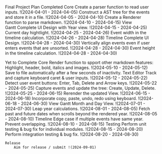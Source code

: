 Final Project Plan
Completed
    Core
        Create a parser function to read user inputs. !(2024-04-01 - 2024-04-05)
        Construct a AST tree for the events and store it in a file. !(2024-04-05 - 2024-04-10)
        Create a Renderer function to parse markdown. !(2024-04-10 - 2024-04-15)
    View    
        Gantt
            Complete UI Design with Year view. !(2024-04-15 - 2024-04-25)
            Current day hightlight. !(2024-04-25 - 2024-04-26)
            Event width in the timeline calculation. !(2024-04-26 - 2024-04-28)
        Timeline
            Complete UI Design. !(2024-04-28 - 2024-04-30)
            Vertically align events even if user enters events that are unsorted. !(2024-04-28 - 2024-04-30)
            Event height in the timeline calculation. !(2024-04-28 - 2024-04-30)

Yet to Complete
    Core
        Render function to spport other markdown features: Highlight, header, bold, italics and images. !(2024-05-10 - 2024-05-12)
        Save to file automatically after a few seconds of inactivity.
    Text Editor
        Track and capture keyboard caret & user inputs. !(2024-05-12 - 2024-05-22)
        Detect user event buttons: Enter, Tab, Delete and Arrow keys. !(2024-05-22 - 2024-05-25)
        Capture events and update the tree: Create, Update, Delete. !(2024-05-25 - 2024-06-15)
        Rerender the updated View. !(2024-06-15 - 2024-06-18)
        Incorporate copy, paste, undo, redo using keyboard. !(2024-06-18 - 2024-06-30)
    View
        Gantt
            Month and Day View. !(2024-07-01 - 2024-07-30)
            Leap year calculations. !(2024-08-01 - 2024-08-05)
            Fetch past and future dates when scrolls beyond the rendered year. !(2024-08-05 - 2024-08-10)
        Timeline
            Edge case if multiple events have same year. Prevent overlapping. !(2024-08-10 - 2024-08-15)
    Testing
        Perform unit testing & bug fix for individual modules. !(2024-08-15 - 2024-08-20)
        Perform integration testing & bug fix. !(2024-08-20 - 2024-08-30)

    Release
        Aim for release / submit !(2024-09-01) 

